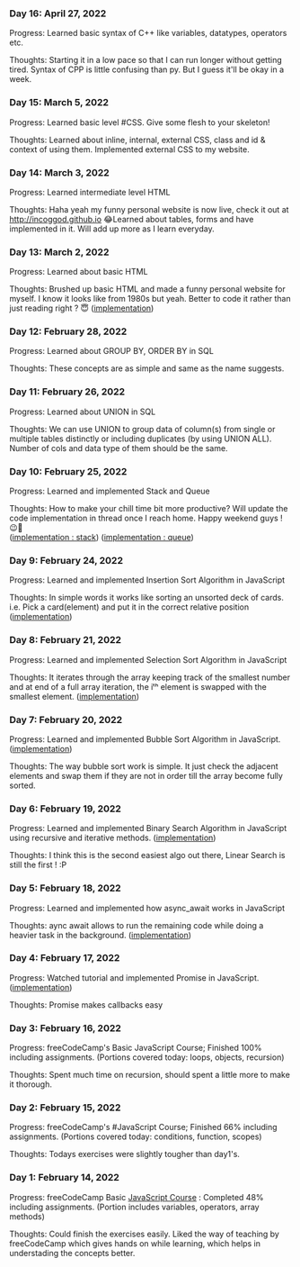 [//]: # (Copy this template)
<!---
### Day 16: April 27, 2022

Progress: 

Thoughts:
-->
### Day 16: April 27, 2022 

Progress: Learned basic syntax of C++ like variables, datatypes, operators etc.

Thoughts: Starting it in a low pace so that I can run longer without getting tired. Syntax of CPP is little confusing than py. But I guess it'll be okay in a week.
### Day 15: March 5, 2022 

Progress: Learned basic level #CSS. Give some flesh to your skeleton! 

Thoughts: Learned about inline, internal, external CSS, class and id & context of using them. Implemented external CSS to my website. 
### Day 14: March 3, 2022 

Progress: Learned intermediate level HTML 

Thoughts: Haha yeah my funny personal website is now live, check it out at http://incoggod.github.io 😂Learned about tables, forms and have implemented in it. Will add up more as I learn everyday.

### Day 13: March 2, 2022 

Progress: Learned about basic HTML 

Thoughts: Brushed up basic HTML and made a funny personal website for myself. I know it looks like from 1980s but yeah. Better to code it rather than just reading right ? 😇
([implementation](https://github.com/incogGod/100-days-of-code/blob/9c18435ec4dfbe055d0421dd574d8308437605a6/web-development/html-personal-site/index.html))
### Day 12: February 28, 2022 

Progress: Learned about GROUP BY, ORDER BY in SQL 

Thoughts: These concepts are as simple and same as the name suggests. 

### Day 11: February 26, 2022 

Progress: Learned about UNION in SQL 

Thoughts: We can use UNION to group data of column(s) from single or multiple tables distinctly or including duplicates (by using UNION ALL). Number of cols and data type of them should be the same.
### Day 10: February 25, 2022 

Progress: Learned and implemented Stack and Queue

Thoughts: How to make your chill time bit more productive? Will update the code implementation in thread once I reach home. Happy weekend guys ! 😉🍻 <br>
([implementation : stack](https://github.com/incogGod/100-days-of-code/blob/580a972ba27b308361412f71fe4b9e7f951032bd/dsa-implementation/stack.js))
([implementation : queue](https://github.com/incogGod/100-days-of-code/blob/580a972ba27b308361412f71fe4b9e7f951032bd/dsa-implementation/queue.js))
### Day 9: February 24, 2022 

Progress: Learned and implemented Insertion Sort Algorithm in JavaScript 

Thoughts: In simple words it works like sorting an unsorted deck of cards. i.e. Pick a card(element) and put it in the correct relative position ([implementation](https://github.com/incogGod/100-days-of-code/blob/b9f890ef9b3ebe4208da2c56040d911006e27f6e/dsa-implementation/insertion-sort.js))

### Day 8: February 21, 2022 

Progress: Learned and implemented Selection Sort Algorithm in JavaScript 

Thoughts: It iterates through the array keeping track of the smallest number and at end of a full array iteration, the iᵗʰ element is swapped with the smallest element. ([implementation](https://github.com/incogGod/100-days-of-code/blob/f870cf1dddf25fc7eb5e7ac92f4e1745bf510600/dsa-implementation/selection-sort.js))

### Day 7: February 20, 2022 

Progress: Learned and implemented Bubble Sort Algorithm in JavaScript. ([implementation](https://github.com/incogGod/100-days-of-code/blob/7dc2164d38f9b712d7dcecf66709110723ad0c69/dsa-implementation/bubble-sort.js))

Thoughts: The way bubble sort work is simple. It just check the adjacent elements and swap them if they are not in order till the array become fully sorted.

### Day 6: February 19, 2022 

Progress: Learned and implemented Binary Search Algorithm in JavaScript using recursive and iterative methods. ([implementation](https://github.com/incogGod/100-days-of-code/blob/176bec0205eeedd45adbc55e6376f75fda53db29/dsa-implementation/binary-search.js))

Thoughts: I think this is the second easiest algo out there, Linear Search is still the first ! :P

### Day 5: February 18, 2022 

Progress: Learned and implemented how async_await works in JavaScript 

Thoughts: aync await allows to run the remaining code while doing a heavier task in the background. ([implementation](https://github.com/incogGod/100-days-of-code/blob/e1d38d20fbe44a8fc5e7e891bd8afc1a8b67e5ad/misc/async-await.js))

### Day 4: February 17, 2022 

Progress: Watched tutorial and implemented Promise in JavaScript. ([implementation](https://github.com/incogGod/100-days-of-code/blob/302ee21dfdbb0f92781ed10603078839c547040e/misc/promise.js))

Thoughts: Promise makes callbacks easy

### Day 3: February 16, 2022 

Progress: freeCodeCamp's Basic JavaScript Course; Finished 100% including assignments. (Portions covered today: loops, objects, recursion)

Thoughts: Spent much time on recursion, should spent a little more to make it thorough.

### Day 2: February 15, 2022 

Progress: freeCodeCamp's #JavaScript Course; Finished 66% including assignments. (Portions covered today: conditions, function, scopes)

Thoughts: Todays exercises were slightly tougher than day1's.

### Day 1: February 14, 2022 

Progress: freeCodeCamp Basic [JavaScript Course](https://www.freecodecamp.org/learn/javascript-algorithms-and-data-structures/basic-javascript/) : Completed 48% including assignments. (Portion includes variables, operators, array methods)

Thoughts: Could finish the exercises easily. Liked the way of teaching by freeCodeCamp which gives hands on while learning, which helps in understading the concepts better.
